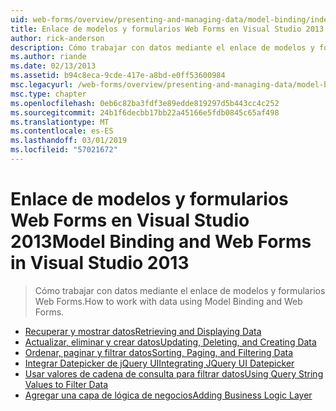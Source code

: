 ```yaml
---
uid: web-forms/overview/presenting-and-managing-data/model-binding/index
title: Enlace de modelos y formularios Web Forms en Visual Studio 2013 | Microsoft Docs
author: rick-anderson
description: Cómo trabajar con datos mediante el enlace de modelos y formularios Web Forms.
ms.author: riande
ms.date: 02/13/2013
ms.assetid: b94c8eca-9cde-417e-a8bd-e0ff53600984
msc.legacyurl: /web-forms/overview/presenting-and-managing-data/model-binding
msc.type: chapter
ms.openlocfilehash: 0eb6c82ba3fdf3e89edde819297d5b443cc4c252
ms.sourcegitcommit: 24b1f6decbb17bb22a45166e5fdb0845c65af498
ms.translationtype: MT
ms.contentlocale: es-ES
ms.lasthandoff: 03/01/2019
ms.locfileid: "57021672"
---
```

<a name="model-binding-and-web-forms-in-visual-studio-2013"></a><span data-ttu-id="352e2-103">Enlace de modelos y formularios Web Forms en Visual Studio 2013</span><span class="sxs-lookup"><span data-stu-id="352e2-103">Model Binding and Web Forms in Visual Studio 2013</span></span>
====================
> <span data-ttu-id="352e2-104">Cómo trabajar con datos mediante el enlace de modelos y formularios Web Forms.</span><span class="sxs-lookup"><span data-stu-id="352e2-104">How to work with data using Model Binding and Web Forms.</span></span>


- [<span data-ttu-id="352e2-105">Recuperar y mostrar datos</span><span class="sxs-lookup"><span data-stu-id="352e2-105">Retrieving and Displaying Data</span></span>](retrieving-data.md)
- [<span data-ttu-id="352e2-106">Actualizar, eliminar y crear datos</span><span class="sxs-lookup"><span data-stu-id="352e2-106">Updating, Deleting, and Creating Data</span></span>](updating-deleting-and-creating-data.md)
- [<span data-ttu-id="352e2-107">Ordenar, paginar y filtrar datos</span><span class="sxs-lookup"><span data-stu-id="352e2-107">Sorting, Paging, and Filtering Data</span></span>](sorting-paging-and-filtering-data.md)
- [<span data-ttu-id="352e2-108">Integrar Datepicker de jQuery UI</span><span class="sxs-lookup"><span data-stu-id="352e2-108">Integrating JQuery UI Datepicker</span></span>](integrating-jquery-ui.md)
- [<span data-ttu-id="352e2-109">Usar valores de cadena de consulta para filtrar datos</span><span class="sxs-lookup"><span data-stu-id="352e2-109">Using Query String Values to Filter Data</span></span>](using-query-string-values-to-retrieve-data.md)
- [<span data-ttu-id="352e2-110">Agregar una capa de lógica de negocios</span><span class="sxs-lookup"><span data-stu-id="352e2-110">Adding Business Logic Layer</span></span>](adding-business-logic-layer.md)
